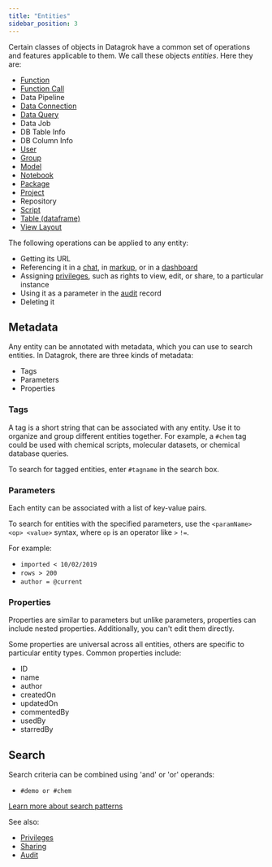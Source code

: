 ```yaml
---
title: "Entities"
sidebar_position: 3
---
```


Certain classes of objects in Datagrok have a common set of operations and
features applicable to them. We call these objects _entities_. Here they are:

* [Function](functions/functions.md)
* [Function Call](functions/function-call.md)
* Data Pipeline
* [Data Connection](../../access/access.md#data-connection)
* [Data Query](../../access/access.md#data-query)
* Data Job
* DB Table Info
* DB Column Info
* [User](../../govern/user.md)
* [Group](../../govern/group.md)
* [Model](../../learn/learn.md)
* [Notebook](../../compute/jupyter-notebook.md)
* [Package](../../develop/develop.md#packages)
* [Project](project/project.md)
* Repository
* [Script](../../compute/scripting/scripting.mdx)
* [Table (dataframe)](table.md)
* [View Layout](../../visualize/view-layout.md)

The following operations can be applied to any entity:

* Getting its URL
* Referencing it in a [chat](../../collaborate/chat.md), in
  [markup](../../develop/under-the-hood/markup.md), or in a
  [dashboard](project/dashboard.md)
* Assigning [privileges](../../govern/authorization.md), such as rights to view,
  edit, or share, to a particular instance
* Using it as a parameter in the [audit](../../govern/audit.md) record
* Deleting it

## Metadata

Any entity can be annotated with metadata, which you can use to search entities. In
Datagrok, there are three kinds of metadata:

* Tags
* Parameters
* Properties

### Tags

A tag is a short string that can be associated with any entity. Use it to
organize and group different entities together. For example, a `#chem` tag could
be used with chemical scripts, molecular datasets, or chemical database queries.

To search for tagged entities, enter `#tagname` in the search box.

### Parameters

Each entity can be associated with a list of key-value pairs.

To search for entities with the specified parameters, use the `<paramName> <op> <value>` syntax, where `op` is an operator like `>` `!=`.

For example:

* `imported < 10/02/2019`
* `rows > 200`
* `author = @current`

### Properties

Properties are similar to parameters but unlike parameters, properties can
include nested properties. Additionally, you can't edit them directly. 

Some properties are universal across all entities, others are specific to
particular entity types. Common properties include:

* ID
* name
* author
* createdOn
* updatedOn
* commentedBy
* usedBy
* starredBy

## Search

Search criteria can be combined using 'and' or 'or' operands:

* `#demo or #chem`

[Learn more about search patterns](../navigation/views/table-view.md#search)

See also:

* [Privileges](../../govern/authorization.md)
* [Sharing](../navigation/basic-tasks/basic-tasks.md#share)
* [Audit](../../govern/audit.md)

